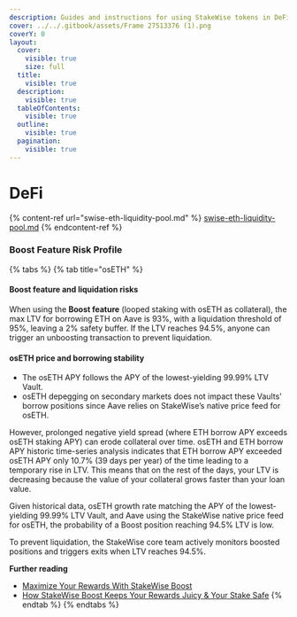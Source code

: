 ```yaml
---
description: Guides and instructions for using StakeWise tokens in DeFi
cover: ../../.gitbook/assets/Frame 27513376 (1).png
coverY: 0
layout:
  cover:
    visible: true
    size: full
  title:
    visible: true
  description:
    visible: true
  tableOfContents:
    visible: true
  outline:
    visible: true
  pagination:
    visible: true
---
```


# DeFi

{% content-ref url="swise-eth-liquidity-pool.md" %}
[swise-eth-liquidity-pool.md](swise-eth-liquidity-pool.md)
{% endcontent-ref %}

### Boost Feature Risk Profile

{% tabs %}
{% tab title="osETH" %}
#### **Boost feature and liquidation risks**

When using the **Boost feature** (looped staking with osETH as collateral), the max LTV for borrowing ETH on Aave is 93%, with a liquidation threshold of 95%, leaving a 2% safety buffer. If the LTV reaches 94.5%, anyone can trigger an unboosting transaction to prevent liquidation.

#### **osETH price and borrowing stability**

* The osETH APY follows the APY of the lowest-yielding 99.99% LTV Vault.
* osETH depegging on secondary markets does not impact these Vaults' borrow positions since Aave relies on StakeWise’s native price feed for osETH.

However, prolonged negative yield spread (where ETH borrow APY exceeds osETH staking APY) can erode collateral over time. osETH and ETH borrow APY historic time-series analysis indicates that ETH borrow APY exceeded osETH APY only 10.7% (39 days per year) of the time leading to a temporary rise in LTV. This means that on the rest of the days, your LTV is decreasing because the value of your collateral grows faster than your loan value.

Given historical data, osETH growth rate matching the APY of the lowest-yielding 99.99% LTV Vault, and Aave using the StakeWise native price feed for osETH, the probability of a Boost position reaching 94.5% LTV is low.

To prevent liquidation, the StakeWise core team actively monitors boosted positions and triggers exits when LTV reaches 94.5%.

**Further reading**

* [Maximize Your Rewards With StakeWise Boost](https://stakewise.medium.com/maximize-your-rewards-with-stakewise-boost-8799ae1e5731)
* [How StakeWise Boost Keeps Your Rewards Juicy & Your Stake Safe](https://x.com/stakewise_io/status/1883194716843348259)
{% endtab %}
{% endtabs %}



